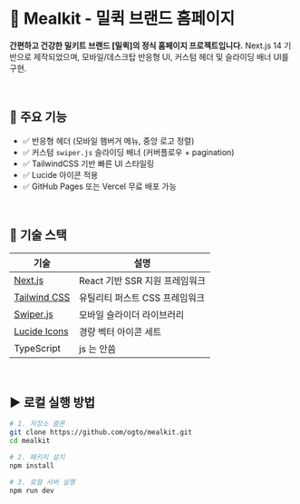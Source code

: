 # 🥗 Mealkit - 밀퀵 브랜드 홈페이지

**간편하고 건강한 밀키트 브랜드 [밀퀵]의 정식 홈페이지 프로젝트입니다.**
Next.js 14 기반으로 제작되었으며, 모바일/데스크탑 반응형 UI, 커스텀 헤더 및 슬라이딩 배너 UI를 구현.

<br/>

## 📸 주요 기능

- ✅ 반응형 헤더 (모바일 햄버거 메뉴, 중앙 로고 정렬)
- ✅ 커스텀 `swiper.js` 슬라이딩 배너 (커버플로우 + pagination)
- ✅ TailwindCSS 기반 빠른 UI 스타일링
- ✅ Lucide 아이콘 적용
- ✅ GitHub Pages 또는 Vercel 무료 배포 가능

<br/>

## 🧱 기술 스택

| 기술 | 설명 |
|------|------|
| [Next.js](https://nextjs.org/) | React 기반 SSR 지원 프레임워크 |
| [Tailwind CSS](https://tailwindcss.com/) | 유틸리티 퍼스트 CSS 프레임워크 |
| [Swiper.js](https://swiperjs.com/react) | 모바일 슬라이더 라이브러리 |
| [Lucide Icons](https://lucide.dev/) | 경량 벡터 아이콘 세트 |
| TypeScript | js 는 안씀|

<br/>

## ▶️ 로컬 실행 방법

```bash
# 1. 저장소 클론
git clone https://github.com/ogto/mealkit.git
cd mealkit

# 2. 패키지 설치
npm install

# 3. 로컬 서버 실행
npm run dev
